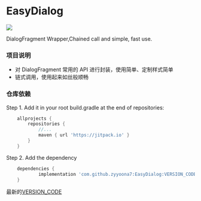 # EasyDialog

[![](https://jitpack.io/v/zyyoona7/EasyDialog.svg)](https://jitpack.io/#zyyoona7/EasyDialog)

DialogFragment Wrapper,Chained call and simple, fast use.
### 项目说明
- 对 DialogFragment 常用的 API 进行封装，使用简单、定制样式简单
- 链式调用，使用起来如丝般顺畅


### 仓库依赖

Step 1. Add it in your root build.gradle at the end of repositories:
```gradle
	allprojects {
		repositories {
			//...
			maven { url 'https://jitpack.io' }
		}
	}
```
Step 2. Add the dependency
```gradle
	dependencies {
	        implementation 'com.github.zyyoona7:EasyDialog:VERSION_CODE'
	}
```
最新的[VERSION_CODE](https://github.com/zyyoona7/EasyDialog/releases)
